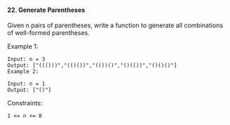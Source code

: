#### 22. Generate Parentheses

Given n pairs of parentheses, write a function to generate all combinations of well-formed parentheses.


Example 1:

```
Input: n = 3
Output: ["((()))","(()())","(())()","()(())","()()()"]
Example 2:
```

```
Input: n = 1
Output: ["()"]
```
 

Constraints:

```
1 <= n <= 8
```